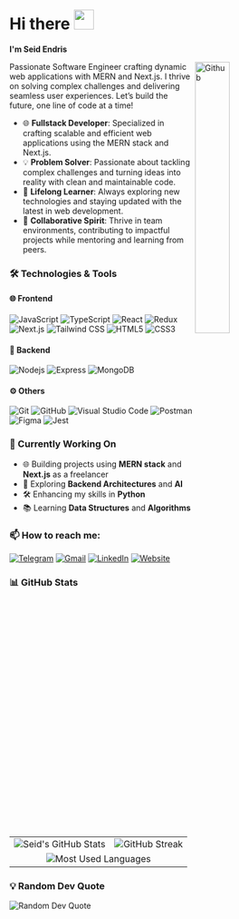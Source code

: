 # **Hi there** <img src="https://github.com/TheDudeThatCode/TheDudeThatCode/blob/master/Assets/Hi.gif" width="35" />
**I'm Seid Endris**

<img width="35%" align="right" alt="Github" src="https://user-images.githubusercontent.com/48678280/88862734-4903af80-d201-11ea-968b-9c939d88a37c.gif" />

Passionate Software Engineer crafting dynamic web applications with MERN and Next.js. I thrive on solving complex challenges and delivering seamless user experiences. Let’s build the future, one line of code at a time!

- 🌐 **Fullstack Developer**: Specialized in crafting scalable and efficient web applications using the MERN stack and Next.js.
- 💡 **Problem Solver**: Passionate about tackling complex challenges and turning ideas into reality with clean and maintainable code.
- 🚀 **Lifelong Learner**: Always exploring new technologies and staying updated with the latest in web development.
- 🤝 **Collaborative Spirit**: Thrive in team environments, contributing to impactful projects while mentoring and learning from peers.


### 🛠 Technologies & Tools

#### 🌐 Frontend
![JavaScript](https://img.shields.io/badge/-JavaScript-black?style=flat-square&logo=javascript)
![TypeScript](https://img.shields.io/badge/-TypeScript-007ACC?style=flat-square&logo=typescript&logoColor=white)
![React](https://img.shields.io/badge/-React-61DAFB?style=flat-square&logo=react&logoColor=white)
![Redux](https://img.shields.io/badge/-Redux-764ABC?style=flat-square&logo=redux&logoColor=white)
![Next.js](https://img.shields.io/badge/-Next.js-000000?style=flat-square&logo=next.js&logoColor=white)
![Tailwind CSS](https://img.shields.io/badge/-Tailwind%20CSS-38B2AC?style=flat-square&logo=tailwind-css&logoColor=white)
![HTML5](https://img.shields.io/badge/-HTML5-E34F26?style=flat-square&logo=html5&logoColor=white)
![CSS3](https://img.shields.io/badge/-CSS3-1572B6?style=flat-square&logo=css3)

#### 🔧 Backend
![Nodejs](https://img.shields.io/badge/-Nodejs-339933?style=flat-square&logo=Node.js&logoColor=white)
![Express](https://img.shields.io/badge/-Express.js-000000?style=flat-square&logo=express&logoColor=white)
![MongoDB](https://img.shields.io/badge/-MongoDB-47A248?style=flat-square&logo=mongodb&logoColor=white)

#### ⚙️ Others
![Git](https://img.shields.io/badge/-Git-F05032?style=flat-square&logo=git&logoColor=white)
![GitHub](https://img.shields.io/badge/-GitHub-181717?style=flat-square&logo=github)
![Visual Studio Code](https://img.shields.io/badge/-VSCode-007ACC?style=flat-square&logo=visual-studio-code&logoColor=white)
![Postman](https://img.shields.io/badge/-Postman-FF6C37?style=flat-square&logo=postman&logoColor=white)
![Figma](https://img.shields.io/badge/-Figma-F24E1E?style=flat-square&logo=figma&logoColor=white)
![Jest](https://img.shields.io/badge/-Jest-C21325?style=flat-square&logo=jest&logoColor=white)

### 🚧 Currently Working On
- 🌐 Building projects using **MERN stack** and **Next.js** as a freelancer
- 📖 Exploring **Backend Architectures** and **AI**
- 🛠 Enhancing my skills in **Python**
- 📚 Learning **Data Structures** and **Algorithms**

### 📫 How to reach me: 

[![Telegram](https://img.shields.io/badge/-TELEGRAM-2CA5E0?style=for-the-badge&logo=telegram&logoColor=white)](https://t.me/@seya_oza)
[![Gmail](https://img.shields.io/badge/-GMAIL-D14836?style=for-the-badge&logo=gmail&logoColor=white)](mailto:seide9894@gmail.com)
[![LinkedIn](https://img.shields.io/badge/-LinkedIn-0077B5?style=for-the-badge&logo=linkedin&logoColor=white)](https://www.linkedin.com/in/seid-endris-100268244)
[![Website](https://img.shields.io/badge/-WEBSITE-1abc9c?style=for-the-badge&logo=google-chrome&logoColor=white)](https://seya-portifolio.netlify.app/)

### 📊 GitHub Stats

<table>
  <tr>
    <td>
      <img src="https://github-readme-stats.vercel.app/api?username=seyaendris&show_icons=true&theme=radical" alt="Seid's GitHub Stats" />
    </td>
    <td>
      <img src="https://github-readme-streak-stats.herokuapp.com/?user=seyaendris&theme=radical&hide_border=true" alt="GitHub Streak" />
    </td>
  </tr>
  <tr>
    <td colspan="2" align="center">
      <img src="https://github-readme-stats.vercel.app/api/top-langs/?username=seyaendris&layout=compact&theme=radical" alt="Most Used Languages" />
    </td>
  </tr>
</table>


### 💡 Random Dev Quote
![Random Dev Quote](https://quotes-github-readme.vercel.app/api?type=horizontal&theme=radical)
